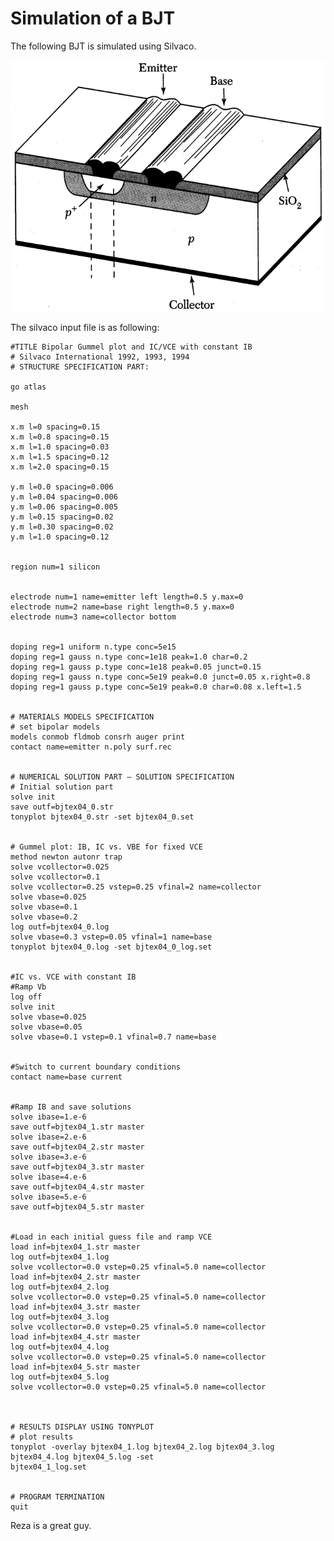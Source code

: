 # Simulation of a BJT 
The following BJT is simulated using Silvaco.

![](https://github.com/rvatanme/Transistors/blob/main/Bipolar%20Transistors/Simulation/bjt_str.png)

The silvaco input file is as following:

    #TITLE Bipolar Gummel plot and IC/VCE with constant IB
    # Silvaco International 1992, 1993, 1994
    # STRUCTURE SPECIFICATION PART:

    go atlas

    mesh

    x.m l=0 spacing=0.15
    x.m l=0.8 spacing=0.15
    x.m l=1.0 spacing=0.03
    x.m l=1.5 spacing=0.12
    x.m l=2.0 spacing=0.15

    y.m l=0.0 spacing=0.006
    y.m l=0.04 spacing=0.006
    y.m l=0.06 spacing=0.005
    y.m l=0.15 spacing=0.02
    y.m l=0.30 spacing=0.02
    y.m l=1.0 spacing=0.12


    region num=1 silicon


    electrode num=1 name=emitter left length=0.5 y.max=0
    electrode num=2 name=base right length=0.5 y.max=0
    electrode num=3 name=collector bottom


    doping reg=1 uniform n.type conc=5e15
    doping reg=1 gauss n.type conc=1e18 peak=1.0 char=0.2
    doping reg=1 gauss p.type conc=1e18 peak=0.05 junct=0.15
    doping reg=1 gauss n.type conc=5e19 peak=0.0 junct=0.05 x.right=0.8
    doping reg=1 gauss p.type conc=5e19 peak=0.0 char=0.08 x.left=1.5


    # MATERIALS MODELS SPECIFICATION
    # set bipolar models
    models conmob fldmob consrh auger print
    contact name=emitter n.poly surf.rec


    # NUMERICAL SOLUTION PART – SOLUTION SPECIFICATION
    # Initial solution part
    solve init
    save outf=bjtex04_0.str
    tonyplot bjtex04_0.str -set bjtex04_0.set


    # Gummel plot: IB, IC vs. VBE for fixed VCE
    method newton autonr trap
    solve vcollector=0.025
    solve vcollector=0.1
    solve vcollector=0.25 vstep=0.25 vfinal=2 name=collector
    solve vbase=0.025
    solve vbase=0.1
    solve vbase=0.2
    log outf=bjtex04_0.log
    solve vbase=0.3 vstep=0.05 vfinal=1 name=base
    tonyplot bjtex04_0.log -set bjtex04_0_log.set


    #IC vs. VCE with constant IB
    #Ramp Vb
    log off
    solve init
    solve vbase=0.025
    solve vbase=0.05
    solve vbase=0.1 vstep=0.1 vfinal=0.7 name=base


    #Switch to current boundary conditions
    contact name=base current


    #Ramp IB and save solutions
    solve ibase=1.e-6
    save outf=bjtex04_1.str master
    solve ibase=2.e-6
    save outf=bjtex04_2.str master
    solve ibase=3.e-6
    save outf=bjtex04_3.str master
    solve ibase=4.e-6
    save outf=bjtex04_4.str master
    solve ibase=5.e-6
    save outf=bjtex04_5.str master


    #Load in each initial guess file and ramp VCE
    load inf=bjtex04_1.str master
    log outf=bjtex04_1.log
    solve vcollector=0.0 vstep=0.25 vfinal=5.0 name=collector
    load inf=bjtex04_2.str master
    log outf=bjtex04_2.log
    solve vcollector=0.0 vstep=0.25 vfinal=5.0 name=collector
    load inf=bjtex04_3.str master
    log outf=bjtex04_3.log
    solve vcollector=0.0 vstep=0.25 vfinal=5.0 name=collector
    load inf=bjtex04_4.str master
    log outf=bjtex04_4.log
    solve vcollector=0.0 vstep=0.25 vfinal=5.0 name=collector
    load inf=bjtex04_5.str master
    log outf=bjtex04_5.log
    solve vcollector=0.0 vstep=0.25 vfinal=5.0 name=collector



    # RESULTS DISPLAY USING TONYPLOT
    # plot results
    tonyplot -overlay bjtex04_1.log bjtex04_2.log bjtex04_3.log bjtex04_4.log bjtex04_5.log -set
    bjtex04_1_log.set


    # PROGRAM TERMINATION
    quit

Reza is a great guy.
